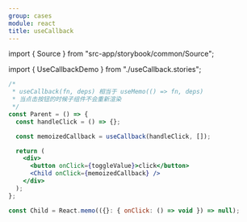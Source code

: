 ```yaml
---
group: cases
module: react
title: useCallback
---
```


import { Source } from "src-app/storybook/common/Source";

import { UseCallbackDemo } from "./useCallback.stories";

<UseCallbackDemo />

```jsx
/*
 * useCallback(fn, deps) 相当于 useMemo(() => fn, deps)
 * 当点击按钮的时候子组件不会重新渲染
 */
const Parent = () => {
  const handleClick = () => {};

  const memoizedCallback = useCallback(handleClick, []);

  return (
    <div>
      <button onClick={toggleValue}>click</button>
      <Child onClick={memoizedCallback} />
    </div>
  );
};

const Child = React.memo(({}: { onClick: () => void }) => null);
```

<Source path="cases/react/__storybook__/examples/useCallback.tsx" />
